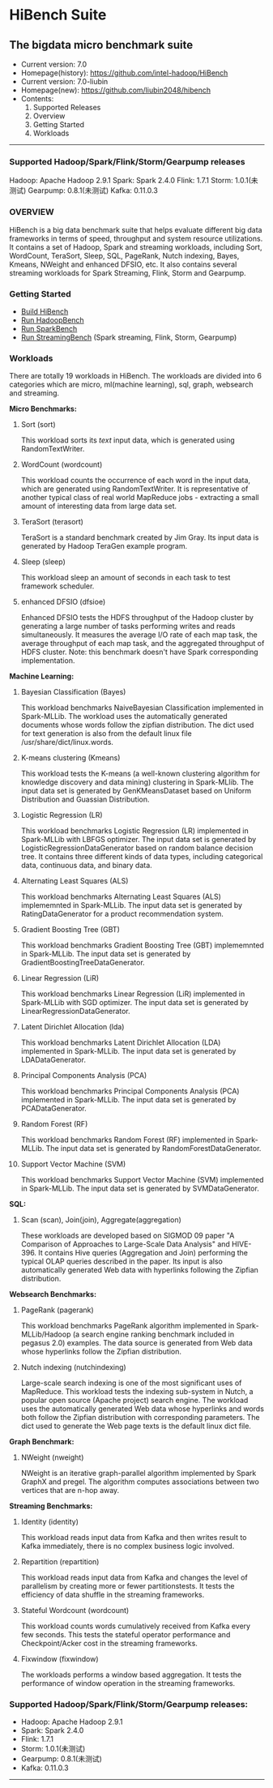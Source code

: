 # HiBench Suite 
## The bigdata micro benchmark suite ##


* Current version: 7.0
* Homepage(history): https://github.com/intel-hadoop/HiBench
* Current version: 7.0-liubin
* Homepage(new): https://github.com/liubin2048/hibench
* Contents:
  1. Supported Releases
  2. Overview
  3. Getting Started
  4. Workloads

---
### Supported Hadoop/Spark/Flink/Storm/Gearpump releases ###
Hadoop: Apache Hadoop 2.9.1
Spark: Spark 2.4.0
Flink: 1.7.1
Storm: 1.0.1(未测试)
Gearpump: 0.8.1(未测试)
Kafka: 0.11.0.3

### OVERVIEW ###

HiBench is a big data benchmark suite that helps evaluate different big data frameworks in terms of speed, throughput and system resource utilizations. It contains a set of Hadoop, Spark and streaming workloads, including Sort, WordCount, TeraSort, Sleep, SQL, PageRank, Nutch indexing, Bayes, Kmeans, NWeight and enhanced DFSIO, etc. It also contains several streaming workloads for Spark Streaming, Flink, Storm and Gearpump.

### Getting Started ###
 * [Build HiBench](docs/build-hibench.md)
 * [Run HadoopBench](docs/run-hadoopbench.md)
 * [Run SparkBench](docs/run-sparkbench.md)
 * [Run StreamingBench](docs/run-streamingbench.md) (Spark streaming, Flink, Storm, Gearpump)

### Workloads ###

There are totally 19 workloads in HiBench. The workloads are divided into 6 categories which are micro, ml(machine learning), sql, graph, websearch and streaming.

  **Micro Benchmarks:**

1. Sort (sort)

    This workload sorts its *text* input data, which is generated using RandomTextWriter.

2. WordCount (wordcount)

    This workload counts the occurrence of each word in the input data, which are generated using RandomTextWriter. It is representative of another typical class of real world MapReduce jobs - extracting a small amount of interesting data from large data set.

3. TeraSort (terasort)

    TeraSort is a standard benchmark created by Jim Gray. Its input data is generated by Hadoop TeraGen example program.

4. Sleep (sleep)

    This workload sleep an amount of seconds in each task to test framework scheduler.

5. enhanced DFSIO (dfsioe)

    Enhanced DFSIO tests the HDFS throughput of the Hadoop cluster by generating a large number of tasks performing writes and reads simultaneously. It measures the average I/O rate of each map task, the average throughput of each map task, and the aggregated throughput of HDFS cluster. Note: this benchmark doesn't have Spark corresponding implementation.


**Machine Learning:**

1. Bayesian Classification (Bayes)

    This workload benchmarks NaiveBayesian Classification implemented in Spark-MLLib. The workload uses the automatically generated documents whose words follow the zipfian distribution. The dict used for text generation is also from the default linux file /usr/share/dict/linux.words.

2. K-means clustering (Kmeans)

    This workload tests the K-means (a well-known clustering algorithm for knowledge discovery and data mining) clustering in Spark-MLlib. The input data set is generated by GenKMeansDataset based on Uniform Distribution and Guassian Distribution.

3. Logistic Regression (LR)

    This workload benchmarks Logistic Regression (LR) implemented in Spark-MLLib with LBFGS optimizer. The input data set is generated by LogisticRegressionDataGenerator based on random balance decision tree. It contains three different kinds of data types, including categorical data, continuous data, and binary data.

4. Alternating Least Squares (ALS)

    This workload benchmarks Alternating Least Squares (ALS) implememnted in Spark-MLLib. The input data set is generated by RatingDataGenerator for a product recommendation system.

5. Gradient Boosting Tree (GBT)

    This workload benchmarks Gradient Boosting Tree (GBT) implememnted in Spark-MLLib. The input data set is generated by GradientBoostingTreeDataGenerator.

6. Linear Regression (LiR)

    This workload benchmarks Linear Regression (LiR) implemented in Spark-MLLib with SGD optimizer. The input data set is generated by LinearRegressionDataGenerator.

7. Latent Dirichlet Allocation (lda)

    This workload benchmarks Latent Dirichlet Allocation (LDA) implemented in Spark-MLLib. The input data set is generated by LDADataGenerator.

8. Principal Components Analysis (PCA)

    This workload benchmarks Principal Components Analysis (PCA) implemented in Spark-MLLib. The input data set is generated by PCADataGenerator.

9. Random Forest (RF)

    This workload benchmarks Random Forest (RF) implemented in Spark-MLLib. The input data set is generated by RandomForestDataGenerator.

10. Support Vector Machine (SVM)

    This workload benchmarks Support Vector Machine (SVM) implemented in Spark-MLLib. The input data set is generated by SVMDataGenerator.

**SQL:**

1. Scan (scan), Join(join), Aggregate(aggregation)

    These workloads are developed based on SIGMOD 09 paper "A Comparison of Approaches to Large-Scale Data Analysis" and HIVE-396. It contains Hive queries (Aggregation and Join) performing the typical OLAP queries described in the paper. Its input is also automatically generated Web data with hyperlinks following the Zipfian distribution.

**Websearch Benchmarks:**

1. PageRank (pagerank)

    This workload benchmarks PageRank algorithm implemented in Spark-MLLib/Hadoop (a search engine ranking benchmark included in pegasus 2.0) examples. The data source is generated from Web data whose hyperlinks follow the Zipfian distribution.

2. Nutch indexing (nutchindexing)

    Large-scale search indexing is one of the most significant uses of MapReduce. This workload tests the indexing sub-system in Nutch, a popular open source (Apache project) search engine. The workload uses the automatically generated Web data whose hyperlinks and words both follow the Zipfian distribution with corresponding parameters. The dict used to generate the Web page texts is the default linux dict file.

**Graph Benchmark:**

1. NWeight (nweight) 

    NWeight is an iterative graph-parallel algorithm implemented by Spark GraphX and pregel. The algorithm computes associations between two vertices that are n-hop away. 


**Streaming Benchmarks:**

1. Identity (identity)

    This workload reads input data from Kafka and then writes result to Kafka immediately, there is no complex business logic involved.

2. Repartition (repartition)

    This workload reads input data from Kafka and changes the level of parallelism by creating more or fewer partitionstests. It tests the efficiency of data shuffle in the streaming frameworks.
    
3. Stateful Wordcount (wordcount)

    This workload counts words cumulatively received from Kafka every few seconds. This tests the stateful operator performance and Checkpoint/Acker cost in the streaming frameworks.
    
4. Fixwindow (fixwindow)

    The workloads performs a window based aggregation. It tests the performance of window operation in the streaming frameworks.
  
    
### Supported Hadoop/Spark/Flink/Storm/Gearpump releases: ###

  - Hadoop: Apache Hadoop 2.9.1
  - Spark: Spark 2.4.0
  - Flink: 1.7.1
  - Storm: 1.0.1(未测试)
  - Gearpump: 0.8.1(未测试)
  - Kafka: 0.11.0.3

---


